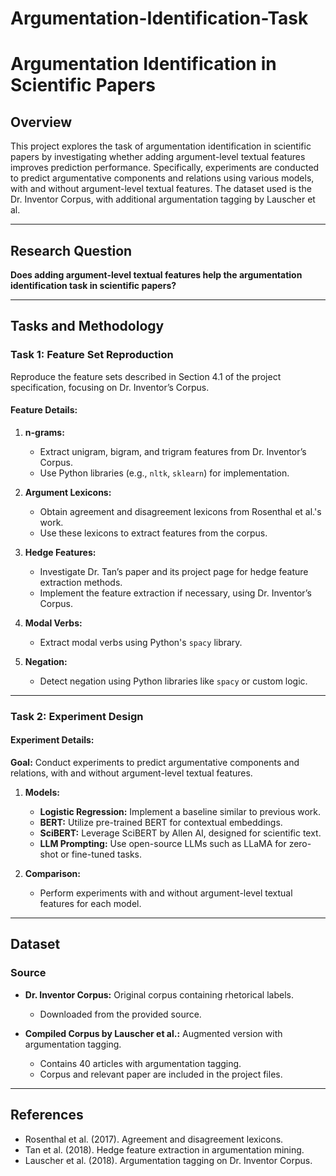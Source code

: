 # Argumentation-Identification-Task
# Argumentation Identification in Scientific Papers

## Overview
This project explores the task of argumentation identification in scientific papers by investigating whether adding argument-level textual features improves prediction performance. Specifically, experiments are conducted to predict argumentative components and relations using various models, with and without argument-level textual features. The dataset used is the Dr. Inventor Corpus, with additional argumentation tagging by Lauscher et al.

---

## Research Question
**Does adding argument-level textual features help the argumentation identification task in scientific papers?**

---

## Tasks and Methodology

### Task 1: Feature Set Reproduction

Reproduce the feature sets described in Section 4.1 of the project specification, focusing on Dr. Inventor’s Corpus.

#### Feature Details:
1. **n-grams:**
   - Extract unigram, bigram, and trigram features from Dr. Inventor’s Corpus.
   - Use Python libraries (e.g., `nltk`, `sklearn`) for implementation.

2. **Argument Lexicons:**
   - Obtain agreement and disagreement lexicons from Rosenthal et al.'s work.
   - Use these lexicons to extract features from the corpus.

3. **Hedge Features:**
   - Investigate Dr. Tan’s paper and its project page for hedge feature extraction methods.
   - Implement the feature extraction if necessary, using Dr. Inventor’s Corpus.

4. **Modal Verbs:**
   - Extract modal verbs using Python's `spacy` library.

6. **Negation:**
   - Detect negation using Python libraries like `spacy` or custom logic.

---

### Task 2: Experiment Design

#### Experiment Details:

**Goal:** Conduct experiments to predict argumentative components and relations, with and without argument-level textual features.

1. **Models:**
   - **Logistic Regression:** Implement a baseline similar to previous work.
   - **BERT:** Utilize pre-trained BERT for contextual embeddings.
   - **SciBERT:** Leverage SciBERT by Allen AI, designed for scientific text.
   - **LLM Prompting:** Use open-source LLMs such as LLaMA for zero-shot or fine-tuned tasks.

2. **Comparison:**
   - Perform experiments with and without argument-level textual features for each model.

---

## Dataset

### Source
- **Dr. Inventor Corpus:** Original corpus containing rhetorical labels.
  - Downloaded from the provided source.

- **Compiled Corpus by Lauscher et al.:** Augmented version with argumentation tagging.
  - Contains 40 articles with argumentation tagging.
  - Corpus and relevant paper are included in the project files.

---

## References

- Rosenthal et al. (2017). Agreement and disagreement lexicons.
- Tan et al. (2018). Hedge feature extraction in argumentation mining.
- Lauscher et al. (2018). Argumentation tagging on Dr. Inventor Corpus.

